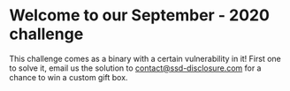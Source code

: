 # Welcome to our September - 2020 challenge
This challenge comes as a binary with a certain vulnerability in it!
First one to solve it, email us the solution to contact@ssd-disclosure.com for a chance to win a custom gift box.
